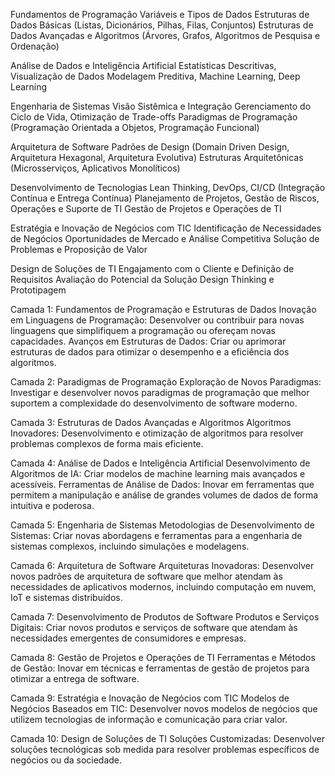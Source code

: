 Fundamentos de Programação
    Variáveis e Tipos de Dados
    Estruturas de Dados Básicas (Listas, Dicionários, Pilhas, Filas, Conjuntos)
    Estruturas de Dados Avançadas e Algoritmos (Árvores, Grafos, Algoritmos de Pesquisa e Ordenação)

Análise de Dados e Inteligência Artificial
    Estatísticas Descritivas, Visualização de Dados
    Modelagem Preditiva, Machine Learning, Deep Learning

Engenharia de Sistemas
    Visão Sistêmica e Integração
    Gerenciamento do Ciclo de Vida, Otimização de Trade-offs
    Paradigmas de Programação (Programação Orientada a Objetos, Programação Funcional)

Arquitetura de Software
    Padrões de Design (Domain Driven Design, Arquitetura Hexagonal, Arquitetura Evolutiva)
    Estruturas Arquitetônicas (Microsserviços, Aplicativos Monolíticos)

Desenvolvimento de Tecnologias
    Lean Thinking, DevOps, CI/CD (Integração Contínua e Entrega Contínua)
    Planejamento de Projetos, Gestão de Riscos, Operações e Suporte de TI
    Gestão de Projetos e Operações de TI
    
Estratégia e Inovação de Negócios com TIC
    Identificação de Necessidades de Negócios
    Oportunidades de Mercado e Análise Competitiva
    Solução de Problemas e Proposição de Valor

Design de Soluções de TI
    Engajamento com o Cliente e Definição de Requisitos
    Avaliação do Potencial da Solução
    Design Thinking e Prototipagem

Camada 1: Fundamentos de Programação e Estruturas de Dados
    Inovação em Linguagens de Programação: Desenvolver ou contribuir para novas linguagens que simplifiquem a programação ou ofereçam novas capacidades.
    Avanços em Estruturas de Dados: Criar ou aprimorar estruturas de dados para otimizar o desempenho e a eficiência dos algoritmos.

Camada 2: Paradigmas de Programação
    Exploração de Novos Paradigmas: Investigar e desenvolver novos paradigmas de programação que melhor suportem a complexidade do desenvolvimento de software moderno.

Camada 3: Estruturas de Dados Avançadas e Algoritmos
    Algoritmos Inovadores: Desenvolvimento e otimização de algoritmos para resolver problemas complexos de forma mais eficiente.

Camada 4: Análise de Dados e Inteligência Artificial
    Desenvolvimento de Algoritmos de IA: Criar modelos de machine learning mais avançados e acessíveis.
    Ferramentas de Análise de Dados: Inovar em ferramentas que permitem a manipulação e análise de grandes volumes de dados de forma intuitiva e poderosa.

Camada 5: Engenharia de Sistemas
    Metodologias de Desenvolvimento de Sistemas: Criar novas abordagens e ferramentas para a engenharia de sistemas complexos, incluindo simulações e modelagens.

Camada 6: Arquitetura de Software
    Arquiteturas Inovadoras: Desenvolver novos padrões de arquitetura de software que melhor atendam às necessidades de aplicativos modernos, incluindo computação em nuvem, IoT e sistemas distribuídos.

Camada 7: Desenvolvimento de Produtos de Software
    Produtos e Serviços Digitais: Criar novos produtos e serviços de software que atendam às necessidades emergentes de consumidores e empresas.

Camada 8: Gestão de Projetos e Operações de TI
    Ferramentas e Métodos de Gestão: Inovar em técnicas e ferramentas de gestão de projetos para otimizar a entrega de software.

Camada 9: Estratégia e Inovação de Negócios com TIC
    Modelos de Negócios Baseados em TIC: Desenvolver novos modelos de negócios que utilizem tecnologias de informação e comunicação para criar valor.

Camada 10: Design de Soluções de TI
    Soluções Customizadas: Desenvolver soluções tecnológicas sob medida para resolver problemas específicos de negócios ou da sociedade.